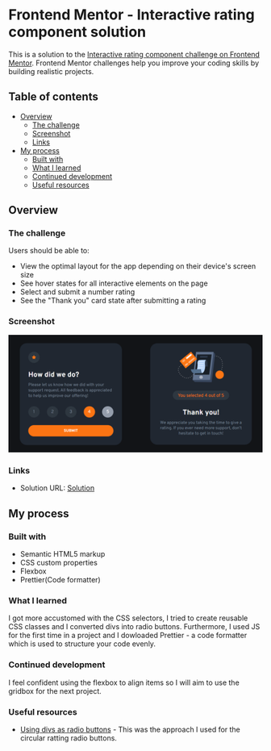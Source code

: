 # Frontend Mentor - Interactive rating component solution

This is a solution to the [Interactive rating component challenge on Frontend Mentor](https://www.frontendmentor.io/challenges/interactive-rating-component-koxpeBUmI). Frontend Mentor challenges help you improve your coding skills by building realistic projects.

## Table of contents

- [Overview](#overview)
  - [The challenge](#the-challenge)
  - [Screenshot](#screenshot)
  - [Links](#links)
- [My process](#my-process)
  - [Built with](#built-with)
  - [What I learned](#what-i-learned)
  - [Continued development](#continued-development)
  - [Useful resources](#useful-resources)

## Overview

### The challenge

Users should be able to:

- View the optimal layout for the app depending on their device's screen size
- See hover states for all interactive elements on the page
- Select and submit a number rating
- See the "Thank you" card state after submitting a rating

### Screenshot

![Screenshot](./solution/screenshot.png)

### Links

- Solution URL: [Solution](https://cvakratsas.github.io/Frontend-Mentor/02_Interactive_Rating_Component/solution/index.html)

## My process

### Built with

- Semantic HTML5 markup
- CSS custom properties
- Flexbox
- Prettier(Code formatter)

### What I learned

I got more accustomed with the CSS selectors, I tried to create reusable CSS classes and I converted divs into radio buttons. Furthermore, I used JS for the first time in a project and I dowloaded Prettier - a code formatter which is used to structure your code evenly.

### Continued development

I feel confident using the flexbox to align items so I will aim to use the gridbox for the next project.

### Useful resources

- [Using divs as radio buttons](https://stackoverflow.com/questions/32935435/use-div-as-radio-button) - This was the approach I used for the circular ratting radio buttons.
